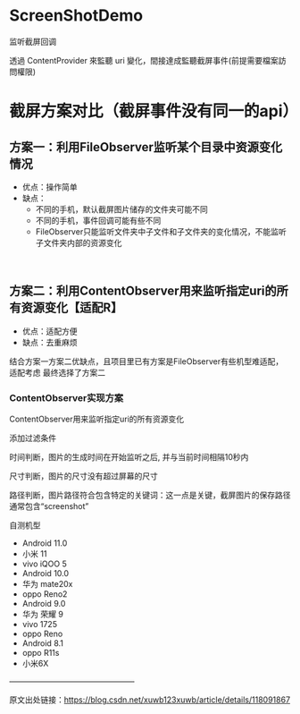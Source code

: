# ScreenShotDemo
监听截屏回调

透過 ContentProvider 來監聽 uri 變化，間接達成監聽截屏事件(前提需要檔案訪問權限)


# 截屏方案对比（截屏事件没有同一的api）

## 方案一：利用FileObserver监听某个目录中资源变化情况

* 优点：操作简单
* 缺点：
  * 不同的手机，默认截屏图片储存的文件夹可能不同
  * 不同的手机，事件回调可能有些不同
  * FileObserver只能监听文件夹中子文件和子文件夹的变化情况，不能监听子文件夹内部的资源变化
</br>

## 方案二：利用ContentObserver用来监听指定uri的所有资源变化【适配R】

* 优点：适配方便
* 缺点：去重麻烦

结合方案一方案二优缺点，且项目里已有方案是FileObserver有些机型难适配， 适配考虑 最终选择了方案二

### ContentObserver实现方案

ContentObserver用来监听指定uri的所有资源变化

添加过滤条件

时间判断，图片的生成时间在开始监听之后, 并与当前时间相隔10秒内

尺寸判断，图片的尺寸没有超过屏幕的尺寸

路径判断，图片路径符合包含特定的关键词：这一点是关键，截屏图片的保存路径通常包含“screenshot”

自测机型

* Android 11.0
* 小米 11
* vivo iQOO 5
* Android 10.0
* 华为 mate20x
* oppo Reno2
* Android 9.0
* 华为 荣耀 9
* vivo 1725
* oppo Reno
* Android 8.1
* oppo R11s
* 小米6X

————————————————

原文出处链接：https://blog.csdn.net/xuwb123xuwb/article/details/118091867
